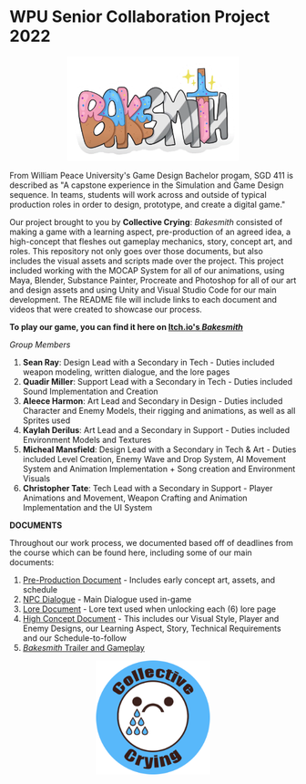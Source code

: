 # WPU Senior Collaboration Project 2022

<div align="center">
  <img src="./Assets/Sprites/UI/Bakesmith.png" alt="Bakesmith" height="60%" width="60%" />
</div>

From William Peace University's Game Design Bachelor progam, SGD 411 is described as "A capstone experience in the 
Simulation and Game Design sequence. In teams, students will work across and outside of typical production roles 
in order to design, prototype, and create a digital game."

Our project brought to you by **Collective Crying**: _Bakesmith_ consisted of making a game with a learning aspect, pre-production of an agreed idea,
a high-concept that fleshes out gameplay mechanics, story, concept art, and roles. This repository not only goes over those documents, but
also includes the visual assets and scripts made over the project. This project included working with the MOCAP System for all of our animations, using Maya,
Blender, Substance Painter, Procreate and Photoshop for all of our art and design assets and using Unity and Visual Studio Code for our main development.
The README file will include links to each document and videos that were created to showcase our process.


**To play our game, you can find it here on [Itch.io's _Bakesmith_](https://aaleaf.itch.io/bakesmith)**


_Group Members_
1. **Sean Ray**: Design Lead with a Secondary in Tech - Duties included weapon modeling, written dialogue, and the lore pages
2. **Quadir Miller**: Support Lead with a Secondary in Tech - Duties included Sound Implementation and Creation
3. **Aleece Harmon**: Art Lead and Secondary in Design - Duties included Character and Enemy Models, their rigging and animations, as well as all Sprites used
4. **Kaylah Derilus**: Art Lead and a Secondary in Support - Duties included Environment Models and Textures
5. **Micheal Mansfield**: Design Lead with a Secondary in Tech & Art - Duties included Level Creation, Enemy Wave and Drop System, AI Movement System and Animation Implementation + Song creation and Environment Visuals
6. **Christopher Tate**: Tech Lead with a Secondary in Support - Player Animations and Movement, Weapon Crafting and Animation Implementation and the UI System

**DOCUMENTS**

Throughout our work process, we documented based off of deadlines from the course which can be found here, including some of our main documents: 

1. [Pre-Production Document](https://docs.google.com/document/d/1Q1DmUMdx7_eXBjA_akXScQQQUC3REVDfMnVVb1N11bo/edit?usp=sharing) - Includes early concept art, assets, and schedule
2. [NPC Dialogue](https://docs.google.com/document/d/1Qrgvo6nI1F2rYCl9zFmqovEsK_xiduXy/edit?usp=sharing&ouid=112908703237745887955&rtpof=true&sd=true) - Main Dialogue used in-game
3. [Lore Document](https://docs.google.com/document/d/1jGZNh6cKJT6oTTXmDDyjBAE3fozM94chkydbCpb-eSQ/edit?usp=sharing) - Lore text used when unlocking each (6) lore page
4. [High Concept Document](https://docs.google.com/document/d/1oM-nFKDz51bjoCQi4ZjC97UStgDuKPEQC_wBbNPCjL0/edit?usp=sharing) - This includes our Visual Style, Player and Enemy Designs, our Learning Aspect, Story, Technical Requirements and our Schedule-to-follow 
5. [_Bakesmith_ Trailer and Gameplay](https://www.youtube.com/watch?v=qnohqXOBezs&ab_channel=acharmon_edu)


<div align="center">
  <img src="./Assets/Sprites/UI/CompanyLogo.png" alt="companylogo" height="200px" />
</div>

